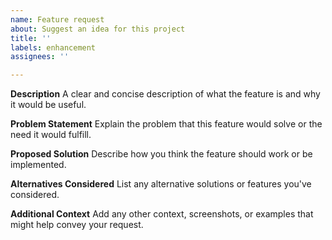 ```yaml
---
name: Feature request
about: Suggest an idea for this project
title: ''
labels: enhancement
assignees: ''

---
```


**Description**
A clear and concise description of what the feature is and why it would be useful.

**Problem Statement**
Explain the problem that this feature would solve or the need it would fulfill.

**Proposed Solution**
Describe how you think the feature should work or be implemented.

**Alternatives Considered**
List any alternative solutions or features you've considered.

**Additional Context**
Add any other context, screenshots, or examples that might help convey your request.